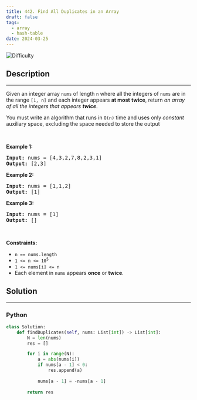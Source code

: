 ```yaml
---
title: 442. Find All Duplicates in an Array
draft: false
tags: 
  - array
  - hash-table
date: 2024-03-25
---
```


![Difficulty](https://img.shields.io/badge/Difficulty-Medium-blue.svg)

## Description

---
<p>Given an integer array <code>nums</code> of length <code>n</code> where all the integers of <code>nums</code> are in the range <code>[1, n]</code> and each integer appears <strong>at most</strong> <strong>twice</strong>, return <em>an array of all the integers that appears <strong>twice</strong></em>.</p>

<p>You must write an algorithm that runs in <code>O(n)</code> time and uses only <em>constant</em> auxiliary space, excluding the space needed to store the output</p>

<p>&nbsp;</p>
<p><strong class="example">Example 1:</strong></p>
<pre><strong>Input:</strong> nums = [4,3,2,7,8,2,3,1]
<strong>Output:</strong> [2,3]
</pre><p><strong class="example">Example 2:</strong></p>
<pre><strong>Input:</strong> nums = [1,1,2]
<strong>Output:</strong> [1]
</pre><p><strong class="example">Example 3:</strong></p>
<pre><strong>Input:</strong> nums = [1]
<strong>Output:</strong> []
</pre>
<p>&nbsp;</p>
<p><strong>Constraints:</strong></p>

<ul>
	<li><code>n == nums.length</code></li>
	<li><code>1 &lt;= n &lt;= 10<sup>5</sup></code></li>
	<li><code>1 &lt;= nums[i] &lt;= n</code></li>
	<li>Each element in <code>nums</code> appears <strong>once</strong> or <strong>twice</strong>.</li>
</ul>


## Solution

---
### Python
``` py title='find-all-duplicates-in-an-array'
class Solution:
    def findDuplicates(self, nums: List[int]) -> List[int]:
        N = len(nums)
        res = []

        for i in range(N):
            a = abs(nums[i])
            if nums[a - 1] < 0:
                res.append(a)
            
            nums[a - 1] = -nums[a - 1]
        
        return res

```

